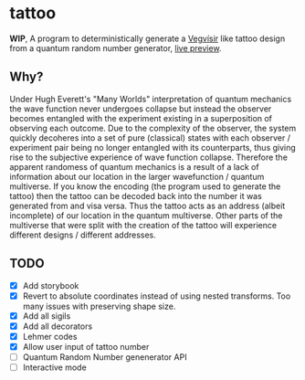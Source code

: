 # tattoo

**WIP**, A program to deterministically generate a [Vegvísir](https://en.wikipedia.org/wiki/Vegv%C3%ADsir) like tattoo design from a quantum random number generator, [live preview](https://dylanrjohnston.github.io/tattoo/).

## Why? ##
Under Hugh Everett's "Many Worlds" interpretation of quantum mechanics the wave function never undergoes collapse but instead the observer becomes entangled with the experiment existing in a superposition of observing each outcome. Due to the complexity of the observer, the system quickly decoheres into a set of pure (classical) states with each observer / experiment pair being no longer entangled with its counterparts, thus giving rise to the subjective experience of wave function collapse. Therefore the apparent randomess of quantum mechanics is a result of a lack of information about our location in the larger wavefunction / quantum multiverse. If you know the encoding (the program used to generate the tattoo) then the tattoo can be decoded back into the number it was generated from and visa versa. Thus the tattoo acts as an address (albeit incomplete) of our location in the quantum multiverse. Other parts of the multiverse that were split with the creation of the tattoo will experience different designs / different addresses.

## TODO ##
- [x] Add storybook
- [x] Revert to absolute coordinates instead of using nested transforms. Too many issues with preserving shape size.
- [x] Add all sigils
- [x] Add all decorators
- [x] Lehmer codes
- [x] Allow user input of tattoo number
- [ ] Quantum Random Number genenerator API
- [ ] Interactive mode
